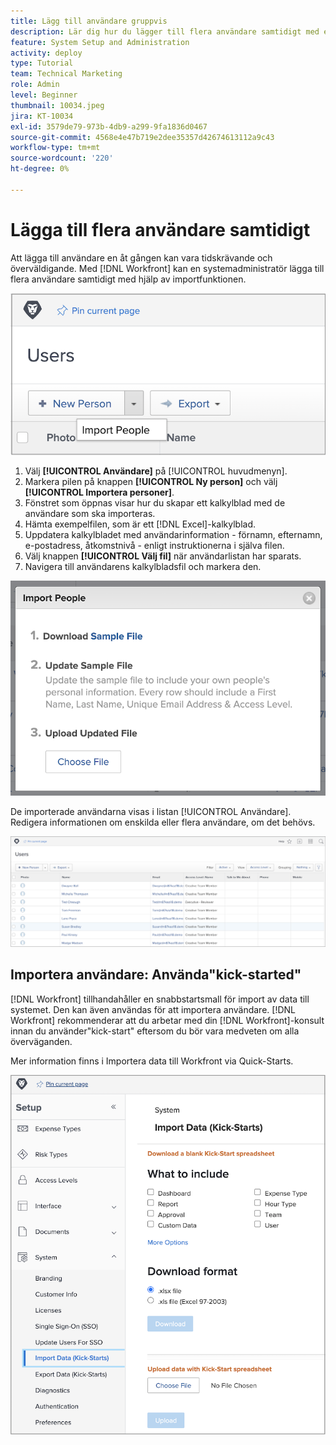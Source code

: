 ```yaml
---
title: Lägg till användare gruppvis
description: Lär dig hur du lägger till flera användare samtidigt med ett kalkylblad för en snabbstartsmall.
feature: System Setup and Administration
activity: deploy
type: Tutorial
team: Technical Marketing
role: Admin
level: Beginner
thumbnail: 10034.jpeg
jira: KT-10034
exl-id: 3579de79-973b-4db9-a299-9fa1836d0467
source-git-commit: 4568e4e47b719e2dee35357d42674613112a9c43
workflow-type: tm+mt
source-wordcount: '220'
ht-degree: 0%

---
```


# Lägga till flera användare samtidigt

Att lägga till användare en åt gången kan vara tidskrävande och överväldigande. Med [!DNL Workfront] kan en systemadministratör lägga till flera användare samtidigt med hjälp av importfunktionen.

![[!UICONTROL Importera personer] menyalternativ](assets/admin-fund-adding-users-5.png)

1. Välj **[!UICONTROL Användare]** på [!UICONTROL huvudmenyn].
1. Markera pilen på knappen **[!UICONTROL Ny person]** och välj **[!UICONTROL Importera personer]**.
1. Fönstret som öppnas visar hur du skapar ett kalkylblad med de användare som ska importeras.
1. Hämta exempelfilen, som är ett [!DNL Excel]-kalkylblad.
1. Uppdatera kalkylbladet med användarinformation - förnamn, efternamn, e-postadress, åtkomstnivå - enligt instruktionerna i själva filen.
1. Välj knappen **[!UICONTROL Välj fil]** när användarlistan har sparats.
1. Navigera till användarens kalkylbladsfil och markera den.

![Importera personer-fönstret](assets/admin-fund-adding-users-6.png)

De importerade användarna visas i listan [!UICONTROL Användare]. Redigera informationen om enskilda eller flera användare, om det behövs.

![Användarlista](assets/admin-fund-adding-users-7.png)

## Importera användare: Använda&quot;kick-started&quot;

[!DNL Workfront] tillhandahåller en snabbstartsmall för import av data till systemet. Den kan även användas för att importera användare. [!DNL Workfront] rekommenderar att du arbetar med din [!DNL Workfront]-konsult innan du använder&quot;kick-start&quot; eftersom du bör vara medveten om alla överväganden.

<!--
paragraph below needs URL to article
-->

Mer information finns i Importera data till Workfront via Quick-Starts.

![[!UICONTROL Importera data] ([!UICONTROL Kickstart]) i [!UICONTROL inställningsområdet]](assets/admin-fund-adding-users-8.png)

<!--
Learn more URLs
Import users
Import data into Workfront via Kick-Starts
-->
